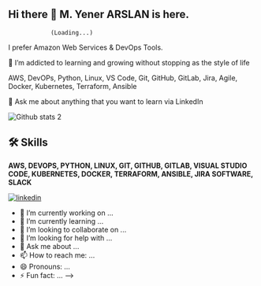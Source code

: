 ## Hi there :wave: M. Yener ARSLAN is here.
                (Loading...)
I prefer Amazon Web Services & DevOps Tools.

:seedling: I’m addicted to learning and growing without stopping as the style of life

AWS, DevOPs, Python, Linux, VS Code, Git, GitHub, GitLab, Jira, Agile, Docker, Kubernetes, Terraform, Ansible

:speech_balloon: Ask me about anything that you want to learn via LinkedIn

![Github stats 2](https://github-readme-stats.vercel.app/api?username=myenerarslan&show_icons=true&theme=radical)

## 🛠 Skills
**AWS, DEVOPS, PYTHON, LINUX, GIT, GITHUB, GITLAB, VISUAL STUDIO CODE,
KUBERNETES, DOCKER, TERRAFORM, ANSIBLE, JIRA SOFTWARE, SLACK**

[![linkedin](https://img.shields.io/badge/linkedin-0A66C2?style=for-the-badge&logo=linkedin&logoColor=white)](https://www.linkedin.com/in/yener-arslan-972521250/)

- 🔭 I’m currently working on ...
- 🌱 I’m currently learning ...
- 👯 I’m looking to collaborate on ...
- 🤔 I’m looking for help with ...
- 💬 Ask me about ...
- 📫 How to reach me: ...
- 😄 Pronouns: ...
- ⚡ Fun fact: ...
-->
